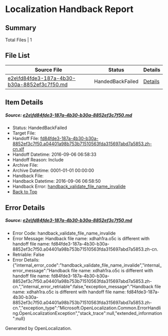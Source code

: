 # <a name='report-top'></a> Localization Handback Report

## Summary
 Total Files | 1

## File List
 Source File | Status | Details 
 ----------- | ------ | ------- 
 [e2e\fd84fde3-187a-4b30-b30a-8852ef3c7f50.md](https://github.com/OpenLocalizationTestOrg/ol-test0/blob/bc3e420cf2ba0b592fe6ba6a3012c610530e4dbb/e2e/fd84fde3-187a-4b30-b30a-8852ef3c7f50.md) | HandedBackFailed | [Details](#ab7f6933705cdf0229114a89b0461ab1363574262)

## Item Details
##### <a name='ab7f6933705cdf0229114a89b0461ab1363574262'></a> Source: [e2e\fd84fde3-187a-4b30-b30a-8852ef3c7f50.md](https://github.com/OpenLocalizationTestOrg/ol-test0/blob/bc3e420cf2ba0b592fe6ba6a3012c610530e4dbb/e2e/fd84fde3-187a-4b30-b30a-8852ef3c7f50.md)
* Status: HandedBackFailed
* Target File: 
* Handoff File: [fd84fde3-187a-4b30-b30a-8852ef3c7f50.a04401a98b753b71510563fda315697abd7a5853.zh-cn.xlf](https://github.com/OpenLocalizationTestOrg/ol-test0-handoff/blob/2c229a585212b67241f3e97197c061b9c05cc060/ol-handoff/OpenLocalizationTestOrg/ol-test0-zhcn/ci/ht/fd84fde3-187a-4b30-b30a-8852ef3c7f50.a04401a98b753b71510563fda315697abd7a5853.zh-cn.xlf)
* Handoff Datetime: 2016-09-06 06:58:33
* Handoff Reason: Include
* Archive File: 
* Archive Datetime: 0001-01-01 00:00:00
* Handback File: 
* Handback Datetime: 2016-09-06 06:58:50
* Handback Error: [handback_validate_file_name_invalide](#ab7f6933705cdf0229114a89b0461ab1363574262handback_validate_file_name_invalide)
* [Back to Top](#report-top)


## Error Details
##### <a name='ab7f6933705cdf0229114a89b0461ab1363574262handback_validate_file_name_invalide'></a> Source: [e2e\fd84fde3-187a-4b30-b30a-8852ef3c7f50.md](#ab7f6933705cdf0229114a89b0461ab1363574262)
* Error Code: handback_validate_file_name_invalide
* Error Message: Handback file name: xdhah1ra.o5c is different with handoff file name: fd84fde3-187a-4b30-b30a-8852ef3c7f50.a04401a98b753b71510563fda315697abd7a5853.zh-cn.
* Retriable: False
* Error Details: {"internal_error_code":"handback_validate_file_name_invalide","internal_error_message":"Handback file name: xdhah1ra.o5c is different with handoff file name: fd84fde3-187a-4b30-b30a-8852ef3c7f50.a04401a98b753b71510563fda315697abd7a5853.zh-cn.","internal_error_retriable":false,"exception_message":"Handback file name: xdhah1ra.o5c is different with handoff file name: fd84fde3-187a-4b30-b30a-8852ef3c7f50.a04401a98b753b71510563fda315697abd7a5853.zh-cn.","exception_type":"Microsoft.OpenLocalization.Common.ErrorHandling.OpenLocalizationException","stack_trace":null,"extended_information":null}


Generated by OpenLocalization.
